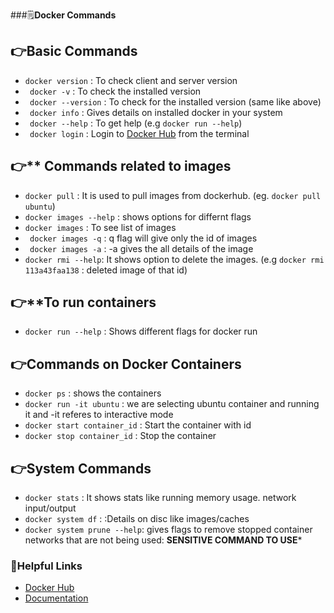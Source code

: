 ###🗒️**Docker Commands**

## 👉️**Basic Commands**
- ```docker version``` : To check client and server version
- ``` docker -v``` : To check the installed version
- ``` docker --version``` : To check for the installed version (same like above)
- ``` docker info``` : Gives details on installed docker in your system
- ``` docker --help``` : To get help (e.g ```docker run --help```)
- ``` docker login``` : Login to [Docker Hub](hub.docker.com) from the terminal


## 👉️** Commands related to images
- ```docker pull``` : It is used to pull images from dockerhub. (eg. ```docker pull ubuntu```)
- ```docker images --help``` : shows options for differnt flags
- ```docker images``` : To see list of images
- ``` docker images -q``` : q flag will give only the id of images
- ``` docker images -a``` : -a gives the all details of the image
- ```docker rmi --help```: It shows option to delete the images. (e.g ```docker rmi 113a43faa138``` : deleted image of that id)

## 👉️**To run containers
- ```docker run --help``` : Shows different flags for docker run

## 👉️**Commands on Docker Containers**
- ```docker ps``` : shows the containers 
- ```docker run -it ubuntu``` : we are selecting ubuntu container and running it and -it referes to interactive mode
- ```docker start container_id``` : Start the container with id 
- ```docker stop container_id``` : Stop the container


## 👉️**System Commands**
- ```docker stats``` : It shows stats like running memory usage. network input/output
- ```docker system df``` :  :Details on disc like images/caches
- ```docker system prune --help```: gives flags to remove stopped container networks that are not being used: **SENSITIVE COMMAND TO USE***


### 🔗️Helpful Links
- [Docker Hub](https://hub.docker.com/)
- [Documentation](https://docs.docker.com/engine/reference/commandline/ps/)







